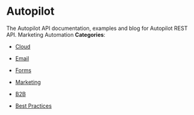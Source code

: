 # Autopilot


The Autopilot API documentation, examples and blog for Autopilot REST API. Marketing Automation
**Categories**:

- [Cloud](https://github/awesome-apis/awesome-apis#cloud)

- [Email](https://github/awesome-apis/awesome-apis#email)

- [Forms](https://github/awesome-apis/awesome-apis#forms)

- [Marketing](https://github/awesome-apis/awesome-apis#marketing)

- [B2B](https://github/awesome-apis/awesome-apis#b2b)

- [Best Practices](https://github/awesome-apis/awesome-apis#best-practices)



